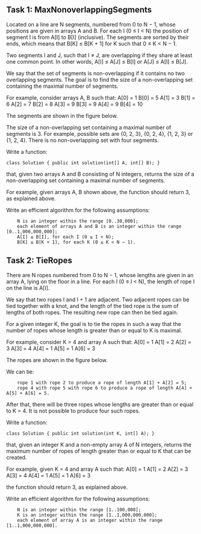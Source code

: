 ## Task 1: MaxNonoverlappingSegments

Located on a line are N segments, numbered from 0 to N − 1, whose positions are given in arrays A and B. For each I (0 ≤ I < N) the position of segment I is from A[I] to B[I] (inclusive). The segments are sorted by their ends, which means that B[K] ≤ B[K + 1] for K such that 0 ≤ K < N − 1.

Two segments I and J, such that I ≠ J, are overlapping if they share at least one common point. In other words, A[I] ≤ A[J] ≤ B[I] or A[J] ≤ A[I] ≤ B[J].

We say that the set of segments is non-overlapping if it contains no two overlapping segments. The goal is to find the size of a non-overlapping set containing the maximal number of segments.

For example, consider arrays A, B such that:
A[0] = 1    B[0] = 5
A[1] = 3    B[1] = 6
A[2] = 7    B[2] = 8
A[3] = 9    B[3] = 9
A[4] = 9    B[4] = 10

The segments are shown in the figure below.

The size of a non-overlapping set containing a maximal number of segments is 3. For example, possible sets are {0, 2, 3}, {0, 2, 4}, {1, 2, 3} or {1, 2, 4}. There is no non-overlapping set with four segments.

Write a function:

    class Solution { public int solution(int[] A, int[] B); }

that, given two arrays A and B consisting of N integers, returns the size of a non-overlapping set containing a maximal number of segments.

For example, given arrays A, B shown above, the function should return 3, as explained above.

Write an efficient algorithm for the following assumptions:

        N is an integer within the range [0..30,000];
        each element of arrays A and B is an integer within the range [0..1,000,000,000];
        A[I] ≤ B[I], for each I (0 ≤ I < N);
        B[K] ≤ B[K + 1], for each K (0 ≤ K < N − 1).


## Task 2: TieRopes

There are N ropes numbered from 0 to N − 1, whose lengths are given in an array A, lying on the floor in a line. For each I (0 ≤ I < N), the length of rope I on the line is A[I].

We say that two ropes I and I + 1 are adjacent. Two adjacent ropes can be tied together with a knot, and the length of the tied rope is the sum of lengths of both ropes. The resulting new rope can then be tied again.

For a given integer K, the goal is to tie the ropes in such a way that the number of ropes whose length is greater than or equal to K is maximal.

For example, consider K = 4 and array A such that:
A[0] = 1
A[1] = 2
A[2] = 3
A[3] = 4
A[4] = 1
A[5] = 1
A[6] = 3

The ropes are shown in the figure below.

We can tie:

        rope 1 with rope 2 to produce a rope of length A[1] + A[2] = 5;
        rope 4 with rope 5 with rope 6 to produce a rope of length A[4] + A[5] + A[6] = 5.

After that, there will be three ropes whose lengths are greater than or equal to K = 4. It is not possible to produce four such ropes.

Write a function:

    class Solution { public int solution(int K, int[] A); }

that, given an integer K and a non-empty array A of N integers, returns the maximum number of ropes of length greater than or equal to K that can be created.

For example, given K = 4 and array A such that:
A[0] = 1
A[1] = 2
A[2] = 3
A[3] = 4
A[4] = 1
A[5] = 1
A[6] = 3

the function should return 3, as explained above.

Write an efficient algorithm for the following assumptions:

        N is an integer within the range [1..100,000];
        K is an integer within the range [1..1,000,000,000];
        each element of array A is an integer within the range [1..1,000,000,000].







